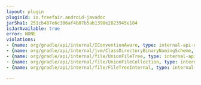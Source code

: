 ```yaml
---
layout: plugin
pluginId: io.freefair.android-javadoc
jarSha1: 251cb487e6c306af4b87b5ab1398e2823945e184
isJarAvailable: true
error: NONE
violations:
- {name: org/gradle/api/internal/IConventionAware, type: internal-api-usage}
- {name: org/gradle/api/internal/jvm/ClassDirectoryBinaryNamingScheme, type: internal-api-usage}
- {name: org/gradle/api/internal/file/UnionFileTree, type: internal-api-usage}
- {name: org/gradle/api/internal/file/UnionFileCollection, type: internal-api-usage}
- {name: org/gradle/api/internal/file/FileTreeInternal, type: internal-api-usage}

---
```

